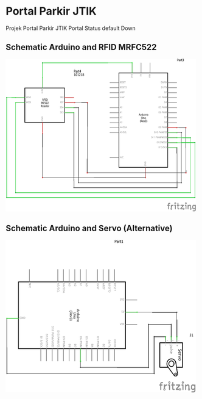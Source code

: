 # Portal Parkir JTIK
Projek Portal Parkir JTIK
Portal Status default Down

## Schematic Arduino and RFID MRFC522
<img src="Arduino_to_RFID.png" alt="Arduino to RFID" width="500" height="400">

## Schematic Arduino and Servo (Alternative)
<img src="Arduino_to_Servo.png" alt="Arduino to Servo" width="500" height="400">
